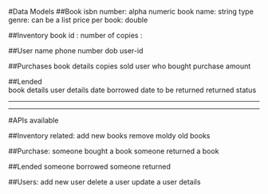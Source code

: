 #Data Models
##Book 
	isbn number: alpha numeric
	book name: string type
	genre: can be a list
	price per book: double
	

##Inventory
	book id : 
	number of copies : 
	
##User
	name
	phone number
	dob
	user-id

##Purchases
	book details
	copies sold
	user who bought
	purchase amount
	
##Lended	
	book details
	user details
	date borrowed
	date to be returned
	returned status
	
----
----

#APIs available

##Inventory related:
	add new books
	remove moldy old books
	
##Purchase:
	someone bought a book
	someone returned a book
	
##Lended
	someone borrowed
	someone returned
	
##Users:
	add new user
	delete a user
	update a user details